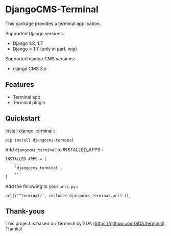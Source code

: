 DjangoCMS-Terminal
===============


This package provides a terminal application.

Supported Django versions:

* Django 1.8, 1.7
* Django < 1.7 (only in part, wip)


Supported django CMS versions:

* django CMS 3.x


Features
--------

* Terminal app
* Terminal plugin

Quickstart
----------

Install django-terminal::

    pip install djangocms-terminal

Add ``djangocms_terminal`` to INSTALLED_APPS::

    INSTALLED_APPS = [
        ...
        'djangocms_terminal',
        ...
    ]

Add the following to your ``urls.py``::

    url(r'^terminal/', include('djangocms_terminal.urls')),

Thank-yous
----------

This project is based on Terminal by SDA (https://github.com/SDA/terminal). Thanks!